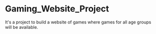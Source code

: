 # Gaming_Website_Project
It's a project to build a website of games where games for all age groups will be available.
